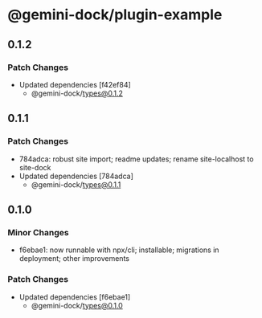 # @gemini-dock/plugin-example

## 0.1.2

### Patch Changes

- Updated dependencies [f42ef84]
  - @gemini-dock/types@0.1.2

## 0.1.1

### Patch Changes

- 784adca: robust site import; readme updates; rename site-localhost to site-dock
- Updated dependencies [784adca]
  - @gemini-dock/types@0.1.1

## 0.1.0

### Minor Changes

- f6ebae1: now runnable with npx/cli; installable; migrations in deployment; other improvements

### Patch Changes

- Updated dependencies [f6ebae1]
  - @gemini-dock/types@0.1.0
